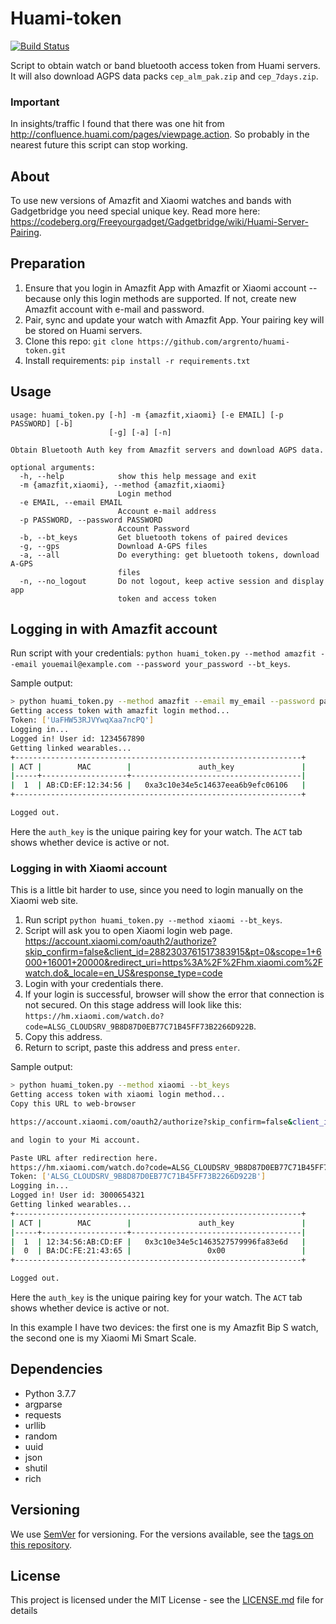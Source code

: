 # Huami-token

[![Build Status](https://travis-ci.org/argrento/huami-token.svg?branch=master)](https://travis-ci.org/argrento/huami-token)

Script to obtain watch or band bluetooth access token from Huami servers.
It will also download AGPS data packs `cep_alm_pak.zip` and `cep_7days.zip`.

### Important
In insights/traffic I found that there was one hit from http://confluence.huami.com/pages/viewpage.action.
So probably in the nearest future this script can stop working.

## About

To use new versions of Amazfit and Xiaomi watches and bands with Gadgetbridge you need special unique key.
Read more here: https://codeberg.org/Freeyourgadget/Gadgetbridge/wiki/Huami-Server-Pairing.

## Preparation

1. Ensure that you login in Amazfit App with Amazfit or Xiaomi account --
because only this login methods are supported. If not, create new Amazfit account
with e-mail and password.
2. Pair, sync and update your watch with Amazfit App. Your pairing key will be stored on
Huami servers.
3. Clone this repo:
```git clone https://github.com/argrento/huami-token.git```
4. Install requirements: `pip install -r requirements.txt`

## Usage
```
usage: huami_token.py [-h] -m {amazfit,xiaomi} [-e EMAIL] [-p PASSWORD] [-b]
                      [-g] [-a] [-n]

Obtain Bluetooth Auth key from Amazfit servers and download AGPS data.

optional arguments:
  -h, --help            show this help message and exit
  -m {amazfit,xiaomi}, --method {amazfit,xiaomi}
                        Login method
  -e EMAIL, --email EMAIL
                        Account e-mail address
  -p PASSWORD, --password PASSWORD
                        Account Password
  -b, --bt_keys         Get bluetooth tokens of paired devices
  -g, --gps             Download A-GPS files
  -a, --all             Do everything: get bluetooth tokens, download A-GPS
                        files
  -n, --no_logout       Do not logout, keep active session and display app
                        token and access token
```


## Logging in with Amazfit account
Run script with your credentials: `python huami_token.py --method amazfit --email youemail@example.com --password your_password --bt_keys`.

Sample output:
```bash
> python huami_token.py --method amazfit --email my_email --password password --bt_keys
Getting access token with amazfit login method...
Token: ['UaFHW53RJVYwqXaa7ncPQ']
Logging in...
Logged in! User id: 1234567890
Getting linked wearables...
+----------------------------------------------------------------+
| ACT |        MAC        |               auth_key               |
|-----+-------------------+--------------------------------------|
|  1  | AB:CD:EF:12:34:56 |   0xa3c10e34e5c14637eea6b9efc06106   |
+----------------------------------------------------------------+

Logged out.
```

Here the `auth_key` is the unique pairing key for your watch. The `ACT` tab shows whether device is
active or not.

### Logging in with Xiaomi account
This is a little bit harder to use, since you need to login manually on the Xiaomi web site.

1. Run script `python huami_token.py --method xiaomi --bt_keys`.
2. Script will ask you to open Xiaomi login web page. https://account.xiaomi.com/oauth2/authorize?skip_confirm=false&client_id=2882303761517383915&pt=0&scope=1+6000+16001+20000&redirect_uri=https%3A%2F%2Fhm.xiaomi.com%2Fwatch.do&_locale=en_US&response_type=code
3. Login with your credentials there.
4. If your login is successful, browser will show the error that connection is not secured.
On this stage address will look like this: `https://hm.xiaomi.com/watch.do?code=ALSG_CLOUDSRV_9B8D87D0EB77C71B45FF73B2266D922B`.
5. Copy this address.
6. Return to script, paste this address and press `enter`.

Sample output:
```bash
> python huami_token.py --method xiaomi --bt_keys
Getting access token with xiaomi login method...
Copy this URL to web-browser

https://account.xiaomi.com/oauth2/authorize?skip_confirm=false&client_id=2882303761517383915&pt=0&scope=1+6000+16001+20000&redirect_uri=https%3A%2F%2Fhm.xiaomi.com%2Fwatch.do&_locale=en_US&response_type=code

and login to your Mi account.

Paste URL after redirection here.
https://hm.xiaomi.com/watch.do?code=ALSG_CLOUDSRV_9B8D87D0EB77C71B45FF73B2266D922B
Token: ['ALSG_CLOUDSRV_9B8D87D0EB77C71B45FF73B2266D922B']
Logging in...
Logged in! User id: 3000654321
Getting linked wearables...
+----------------------------------------------------------------+
| ACT |        MAC        |               auth_key               |
|-----+-------------------+--------------------------------------|
|  1  | 12:34:56:AB:CD:EF |   0x3c10e34e5c1463527579996fa83e6d   |
|  0  | BA:DC:FE:21:43:65 |                 0x00                 |
+----------------------------------------------------------------+

Logged out.
```

Here the `auth_key` is the unique pairing key for your watch. The `ACT` tab shows whether device is
active or not.

In this example I have two devices: the first one is my Amazfit Bip S watch,
the second one is my Xiaomi Mi Smart Scale.


## Dependencies

* Python 3.7.7
* argparse
* requests
* urllib
* random
* uuid
* json
* shutil
* rich

## Versioning

We use [SemVer](http://semver.org/) for versioning. For the versions available, see the [tags on this repository](https://github.com/argrento/huami-token/tags).

## License

This project is licensed under the MIT License - see the [LICENSE.md](LICENSE.md) file for details
